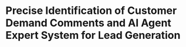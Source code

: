 # Precise Identification of Customer Demand Comments and AI Agent Expert System for Lead Generation

